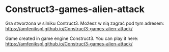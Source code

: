 # Construct3-games-alien-attack
Gra stworzona w silniku Contruct3. Możesz w nią zagrać pod tym adresem:
https://amfenikspl.github.io/Construct3-games-alien-attack/


Game created in game engine Construct3. You can play it here:
https://amfenikspl.github.io/Construct3-games-alien-attack/
